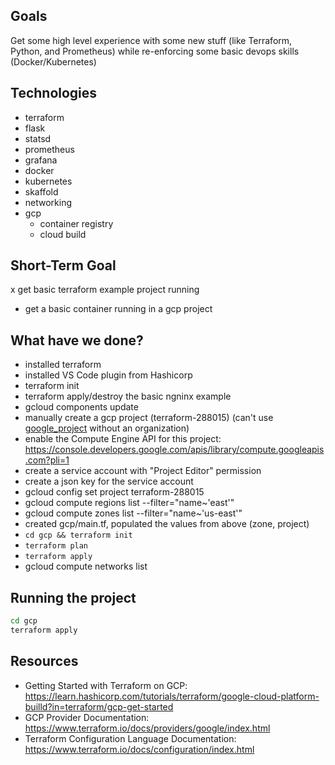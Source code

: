 ## Goals

Get some high level experience with some new stuff (like Terraform, Python, and Prometheus) while re-enforcing some basic devops skills (Docker/Kubernetes)

## Technologies
- terraform
- flask
- statsd
- prometheus
- grafana
- docker
- kubernetes
- skaffold
- networking
- gcp
  - container registry
  - cloud build


## Short-Term Goal

x get basic terraform example project running
- get a basic container running in a gcp project


## What have we done?

- installed terraform
- installed VS Code plugin from Hashicorp
- terraform init
- terraform apply/destroy the basic ngninx example
- gcloud components update
- manually create a gcp project (terraform-288015) (can't use [google_project](https://www.terraform.io/docs/providers/google/r/google_project.html) without an organization)
- enable the Compute Engine API for this project: https://console.developers.google.com/apis/library/compute.googleapis.com?pli=1
- create a service account with "Project Editor" permission
- create a json key for the service account
- gcloud config set project terraform-288015
- gcloud compute regions list  --filter="name~'east'"
- gcloud compute zones list --filter="name~'us-east'"
- created gcp/main.tf, populated the values from above (zone, project)
- `cd gcp && terraform init`
- `terraform plan`
- `terraform apply`
- gcloud compute networks list 

## Running the project

```bash
cd gcp
terraform apply
```

## Resources

- Getting Started with Terraform on GCP: https://learn.hashicorp.com/tutorials/terraform/google-cloud-platform-builld?in=terraform/gcp-get-started
- GCP Provider Documentation: https://www.terraform.io/docs/providers/google/index.html
- Terraform Configuration Language Documentation: https://www.terraform.io/docs/configuration/index.html
